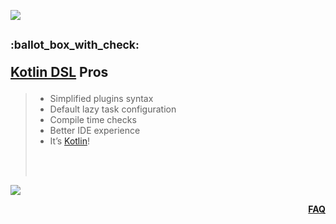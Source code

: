 ![](https://via.placeholder.com/1024x1.png/0078D7/0078D7/text=+)<!--3px blue line-->
<!--  Kotlin DSL Pros -->
<h2><sup>:ballot_box_with_check:&ensp;</sup>

  [Kotlin DSL](what-is-kotlin-dsl.md) Pros
</h2>
<blockquote>
<span><!-- leave the next line blank -->

 * Simplified plugins syntax
 * Default lazy task configuration
 * Compile time checks
 * Better IDE experience
 * It’s [Kotlin](what-is-kotlin-dsl.md)!
</span>
  <br/><br/>
</blockquote>

![](https://via.placeholder.com/1024x1.png/0078D7/0078D7/text=+)<!--1px blue line-->
<p align="right"><a href="/../../#--------------questionfaq----------"><b>FAQ</b></a></p>